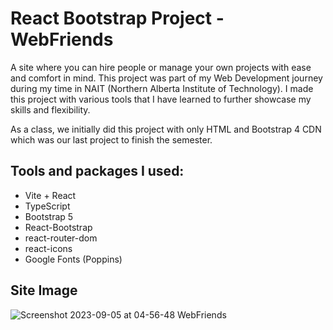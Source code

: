 # React Bootstrap Project - WebFriends

A site where you can hire people or manage your own projects with ease and comfort in mind. This project was part of my Web Development journey during my time in NAIT (Northern Alberta Institute of Technology). I made this project with various tools that I have learned to further showcase my skills and flexibility.

As a class, we initially did this project with only HTML and Bootstrap 4 CDN which was our last project to finish the semester.

## Tools and packages I used:

- Vite + React
- TypeScript
- Bootstrap 5
- React-Bootstrap
- react-router-dom
- react-icons
- Google Fonts (Poppins)

## Site Image

![Screenshot 2023-09-05 at 04-56-48 WebFriends](https://github.com/JCrucillo2/WebFriends-ReactBootstrap/assets/71023403/7ce7c7f1-b4e0-48dd-a12b-6f7427e1ab98)
